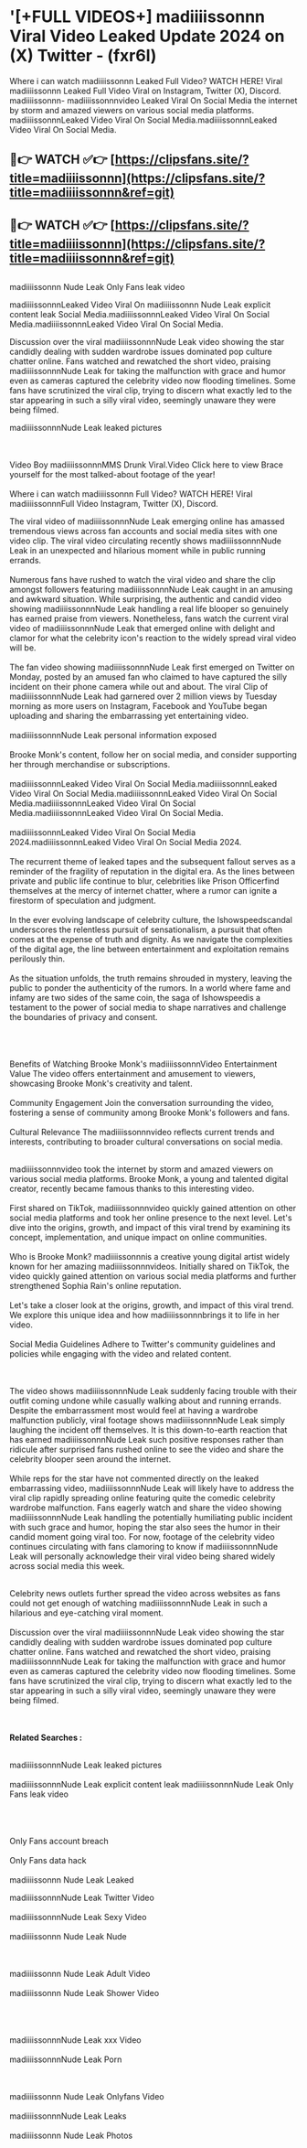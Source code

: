 #  '[+FULL VIDEOS+] madiiiissonnn Viral Video Leaked Update 2024 on (X) Twitter - (fxr6l)

Where i can watch madiiiissonnn Leaked Full Video? WATCH HERE! Viral madiiiissonnn Leaked Full Video Viral on Instagram, Twitter (X), Discord.
madiiiissonnn- madiiiissonnnvideo Leaked Viral On Social Media the internet by storm and amazed viewers on various social media platforms.
madiiiissonnnLeaked Video Viral On Social Media.madiiiissonnnLeaked Video Viral On Social Media.




## 🔴👉 WATCH ✅👉 [https://clipsfans.site/?title=madiiiissonnn](https://clipsfans.site/?title=madiiiissonnn&ref=git)


## 🔴👉 WATCH ✅👉 [https://clipsfans.site/?title=madiiiissonnn](https://clipsfans.site/?title=madiiiissonnn&ref=git)
##


madiiiissonnn Nude Leak Only Fans leak video 


madiiiissonnnLeaked Video Viral On  madiiiissonnn Nude Leak explicit content leak Social Media.madiiiissonnnLeaked Video Viral On Social Media.madiiiissonnnLeaked Video Viral On Social Media.



Discussion over the viral madiiiissonnnNude Leak video showing the star candidly dealing with sudden wardrobe issues dominated pop culture chatter online. Fans watched and rewatched the short video, praising madiiiissonnnNude Leak for taking the malfunction with grace and humor even as cameras captured the celebrity video now flooding timelines. Some fans have scrutinized the viral clip, trying to discern what exactly led to the star appearing in such a silly viral video, seemingly unaware they were being filmed.


madiiiissonnnNude Leak leaked pictures


  <br>

  <br>
Video Boy madiiiissonnnMMS Drunk Viral.Video Click here to view Brace yourself for the most talked-about footage of the year!
<br><br>
Where i can watch madiiiissonnn Full Video? WATCH HERE! Viral madiiiissonnnFull Video Instagram, Twitter (X), Discord.

The viral video of madiiiissonnnNude Leak emerging online has amassed tremendous views across fan accounts and social media sites with one video clip. The viral video circulating recently shows madiiiissonnnNude Leak in an unexpected and hilarious moment while in public running errands.
<br><br>
Numerous fans have rushed to watch the viral video and share the clip amongst followers featuring madiiiissonnnNude Leak caught in an amusing and awkward situation. While surprising, the authentic and candid video showing madiiiissonnnNude Leak handling a real life blooper so genuinely has earned praise from viewers. Nonetheless, fans watch the current viral video of madiiiissonnnNude Leak that emerged online with delight and clamor for what the celebrity icon's reaction to the widely spread viral video will be.
<br><br>
The fan video showing madiiiissonnnNude Leak first emerged on Twitter on Monday, posted by an amused fan who claimed to have captured the silly incident on their phone camera while out and about. The viral Clip of madiiiissonnnNude Leak had garnered over 2 million views by Tuesday morning as more users on Instagram, Facebook and YouTube began uploading and sharing the embarrassing yet entertaining video.
<br><br>
madiiiissonnnNude Leak personal information exposed
<br><br>
Brooke Monk's content, follow her on social media, and consider supporting her through merchandise or subscriptions.
<br><br>
madiiiissonnnLeaked Video Viral On Social Media.madiiiissonnnLeaked Video Viral On Social Media.madiiiissonnnLeaked Video Viral On Social Media.madiiiissonnnLeaked Video Viral On Social Media.madiiiissonnnLeaked Video Viral On Social Media.
<br><br>
madiiiissonnnLeaked Video Viral On Social Media 2024.madiiiissonnnLeaked Video Viral On Social Media 2024.
<br><br>
The recurrent theme of leaked tapes and the subsequent fallout serves as a reminder of the fragility of reputation in the digital era. As the lines between private and public life continue to blur, celebrities like Prison Officerfind themselves at the mercy of internet chatter, where a rumor can ignite a firestorm of speculation and judgment.
<br><br>
In the ever evolving landscape of celebrity culture, the Ishowspeedscandal underscores the relentless pursuit of sensationalism, a pursuit that often comes at the expense of truth and dignity. As we navigate the complexities of the digital age, the line between entertainment and exploitation remains perilously thin.
<br><br>
As the situation unfolds, the truth remains shrouded in mystery, leaving the public to ponder the authenticity of the rumors. In a world where fame and infamy are two sides of the same coin, the saga of Ishowspeedis a testament to the power of social media to shape narratives and challenge the boundaries of privacy and consent.
<br><br>

<br><br>
Benefits of Watching Brooke Monk's madiiiissonnnVideo Entertainment Value The video offers entertainment and amusement to viewers, showcasing Brooke Monk's creativity and talent.
<br><br>
Community Engagement Join the conversation surrounding the video, fostering a sense of community among Brooke Monk's followers and fans.
<br><br>
Cultural Relevance The madiiiissonnnvideo reflects current trends and interests, contributing to broader cultural conversations on social media.
<br><br>


madiiiissonnnvideo took the internet by storm and amazed viewers on various social media platforms. Brooke Monk, a young and talented digital creator, recently became famous thanks to this interesting video.
<br><br>
First shared on TikTok, madiiiissonnnvideo quickly gained attention on other social media platforms and took her online presence to the next level. Let's dive into the origins, growth, and impact of this viral trend by examining its concept, implementation, and unique impact on online communities.
<br><br>
Who is Brooke Monk? madiiiissonnnis a creative young digital artist widely known for her amazing madiiiissonnnvideos. Initially shared on TikTok, the video quickly gained attention on various social media platforms and further strengthened Sophia Rain's online reputation.
<br><br>
Let's take a closer look at the origins, growth, and impact of this viral trend. We explore this unique idea and how madiiiissonnnbrings it to life in her video.
<br><br>
Social Media Guidelines Adhere to Twitter's community guidelines and policies while engaging with the video and related content.


<br><br>
The video shows madiiiissonnnNude Leak suddenly facing trouble with their outfit coming undone while casually walking about and running errands. Despite the embarrassment most would feel at having a wardrobe malfunction publicly, viral footage shows madiiiissonnnNude Leak simply laughing the incident off themselves. It is this down-to-earth reaction that has earned madiiiissonnnNude Leak such positive responses rather than ridicule after surprised fans rushed online to see the video and share the celebrity blooper seen around the internet.
<br><br>
While reps for the star have not commented directly on the leaked embarrassing video, madiiiissonnnNude Leak will likely have to address the viral clip rapidly spreading online featuring quite the comedic celebrity wardrobe malfunction. Fans eagerly watch and share the video showing madiiiissonnnNude Leak handling the potentially humiliating public incident with such grace and humor, hoping the star also sees the humor in their candid moment going viral too. For now, footage of the celebrity video continues circulating with fans clamoring to know if madiiiissonnnNude Leak will personally acknowledge their viral video being shared widely across social media this week.
<br><br>

Celebrity news outlets further spread the video across websites as fans could not get enough of watching madiiiissonnnNude Leak in such a hilarious and eye-catching viral moment.
<br><br>
Discussion over the viral madiiiissonnnNude Leak video showing the star candidly dealing with sudden wardrobe issues dominated pop culture chatter online. Fans watched and rewatched the short video, praising madiiiissonnnNude Leak for taking the malfunction with grace and humor even as cameras captured the celebrity video now flooding timelines. Some fans have scrutinized the viral clip, trying to discern what exactly led to the star appearing in such a silly viral video, seemingly unaware they were being filmed.


<br><br>
<strong>Related Searches :</strong>
<br><br>

madiiiissonnnNude Leak leaked pictures
<br><br>
madiiiissonnnNude Leak explicit content leak
madiiiissonnnNude Leak Only Fans leak video
<br><br>

<br><br>
Only Fans account breach
<br><br>
Only Fans data hack
<br><br>
madiiiissonnn Nude Leak Leaked

madiiiissonnnNude Leak Twitter Video
<br><br>
madiiiissonnnNude Leak Sexy Video
<br><br>
madiiiissonnn Nude Leak Nude

<br><br>
madiiiissonnn Nude Leak Adult Video
<br><br>
madiiiissonnn Nude Leak Shower Video
<br><br>

<br><br>
madiiiissonnnNude Leak xxx Video
<br><br>
madiiiissonnnNude Leak Porn

<br><br>
madiiiissonnn Nude Leak Onlyfans Video
<br><br>
madiiiissonnnNude Leak Leaks
<br><br>
madiiiissonnn Nude Leak Photos